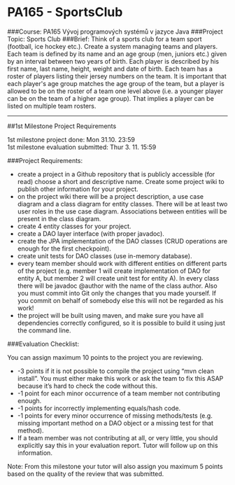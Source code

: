 # PA165 - SportsClub

###Course: 
PA165 Vývoj programových systémů v jazyce Java
###Project Topic: 
Sports Club
###Brief:
Think of a sports club for a team sport (football, ice hockey etc.). 
Create a system managing teams and players. Each team is defined by its 
name and an age group (men, juniors etc.) given by an interval between 
two years of birth. Each player is described by his first name, last name, 
height, weight and date of birth. Each team has a roster of players listing 
their jersey numbers on the team. It is important that each player's age 
group matches the age group of the team, but a player is allowed to be on 
the roster of a team one level above (i.e. a younger player can be on the 
team of a higher age group). That implies a player can be listed on multiple team rosters.

--------------------------------

##1st Milestone Project Requirements

1st milestone project done: Mon 31.10. 23:59  
1st milestone evaluation submitted: Thur 3. 11. 15:59

###Project Requirements:

- create a project in a Github repository that is publicly accessible (for read) choose a short and descriptive name. Create some project wiki to publish other information for your project.
- on the project wiki there will be a project description, a use case diagram and a class diagram for entity classes. There will be at least two user roles in the use case diagram. Associations between entities will be present in the class diagram.
- create 4 entity classes for your project.
- create a DAO layer interface (with proper javadoc).
- create the JPA implementation of the DAO classes (CRUD operations are enough for the first checkpoint).
- create unit tests for DAO classes (use in-memory database).
- every team member should work with different entities on different parts of the project (e.g. member 1 will create implementation of DAO for entity A, but member 2 will create unit test for entity A). In every class there will  be javadoc @author with the name of the class author. Also you must commit into Git only the changes that you made yourself. If you commit on behalf of somebody else this will not be regarded as his work!
- the project will be built using maven, and make sure you have all dependencies correctly configured, so it is possible to build it using just the command line.

###Evaluation Checklist:

You can assign maximum 10 points to the project you are reviewing.
* -3 points if it is not possible to compile the project using “mvn clean install”. You must either make this work or ask the team to fix this ASAP because it’s hard to check the code without this.
* -1 point for each minor occurrence of a team member not contributing enough.
* -1 points for incorrectly implementing equals/hash code.
* -1 points for every minor occurrence of missing methods/tests (e.g. missing important method on a DAO object or a missing test for that method).
* If a team member was not contributing at all, or very little, you should explicitly say this in your evaluation report. Tutor will follow up on this information.

Note: 
From this milestone your tutor will also assign you maximum 5 points based on the quality of the review that was submitted.

